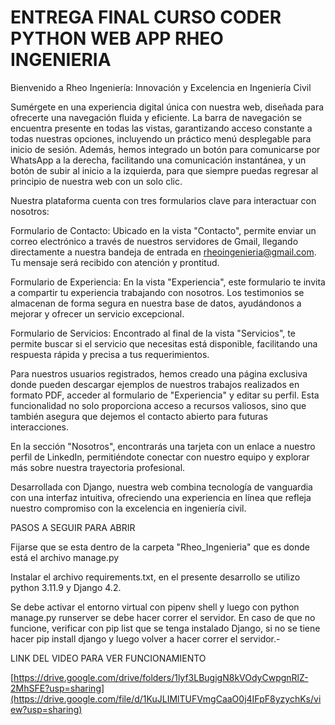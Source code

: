 # ENTREGA FINAL CURSO CODER PYTHON WEB APP RHEO INGENIERIA
Bienvenido a Rheo Ingeniería: Innovación y Excelencia en Ingeniería Civil

Sumérgete en una experiencia digital única con nuestra web, diseñada para ofrecerte una navegación fluida y eficiente. La barra de navegación se encuentra presente en todas las vistas, garantizando acceso constante a todas nuestras opciones, incluyendo un práctico menú desplegable para inicio de sesión. Además, hemos integrado un botón para comunicarse por WhatsApp a la derecha, facilitando una comunicación instantánea, y un botón de subir al inicio a la izquierda, para que siempre puedas regresar al principio de nuestra web con un solo clic.

Nuestra plataforma cuenta con tres formularios clave para interactuar con nosotros:

Formulario de Contacto: Ubicado en la vista "Contacto", permite enviar un correo electrónico a través de nuestros servidores de Gmail, llegando directamente a nuestra bandeja de entrada en rheoingenieria@gmail.com. Tu mensaje será recibido con atención y prontitud.

Formulario de Experiencia: En la vista "Experiencia", este formulario te invita a compartir tu experiencia trabajando con nosotros. Los testimonios se almacenan de forma segura en nuestra base de datos, ayudándonos a mejorar y ofrecer un servicio excepcional.

Formulario de Servicios: Encontrado al final de la vista "Servicios", te permite buscar si el servicio que necesitas está disponible, facilitando una respuesta rápida y precisa a tus requerimientos.

Para nuestros usuarios registrados, hemos creado una página exclusiva donde pueden descargar ejemplos de nuestros trabajos realizados en formato PDF, acceder al formulario de "Experiencia" y editar su perfil. Esta funcionalidad no solo proporciona acceso a recursos valiosos, sino que también asegura que dejemos el contacto abierto para futuras interacciones.

En la sección "Nosotros", encontrarás una tarjeta con un enlace a nuestro perfil de LinkedIn, permitiéndote conectar con nuestro equipo y explorar más sobre nuestra trayectoria profesional.

Desarrollada con Django, nuestra web combina tecnología de vanguardia con una interfaz intuitiva, ofreciendo una experiencia en línea que refleja nuestro compromiso con la excelencia en ingeniería civil.

PASOS A SEGUIR PARA ABRIR

Fijarse que se esta dentro de la carpeta "Rheo_Ingenieria" que es donde está el archivo manage.py

Instalar el archivo requirements.txt, en el presente desarrollo se utilizo python 3.11.9 y Django 4.2. 

Se debe activar el entorno virtual con pipenv shell y luego con python manage.py runserver se debe hacer correr el servidor. En caso de que no funcione, verificar con pip list que se tenga instalado Django, si no se tiene hacer pip install django y luego volver a hacer correr el servidor.-

LINK DEL VIDEO PARA VER FUNCIONAMIENTO

[https://drive.google.com/drive/folders/1lyf3LBugigN8kVOdyCwpgnRlZ-2MhSFE?usp=sharing](https://drive.google.com/file/d/1KuJLIMlTUFVmgCaaO0j4IFpF8yzychKs/view?usp=sharing)
